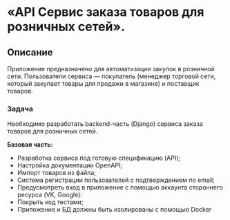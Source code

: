 # «API Сервис заказа товаров для розничных сетей».

## Описание

Приложение предназначено для автоматизации закупок в розничной сети. Пользователи сервиса — покупатель (менеджер торговой сети, который закупает товары для продажи в магазине) и поставщик товаров.

### Задача

Необходимо разработать backend-часть (Django) сервиса заказа товаров для розничных сетей.

**Базовая часть:**
* Разработка сервиса под готовую спецификацию (API);
* Настройка документации OpenAPI;
* Импорт товаров из файла;
* Система регистрации пользователей с подтверждением по email;
* Предусмотреть вход в приложение с помощью аккаунта стороннего ресурса (VK, Google):
* Покрыть код тестами;
* Приложение и БД должны быть изолированы с помощью Docker
